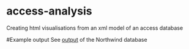 # access-analysis
Creating html visualisations from an xml model of an access database

#Example output
See [output](http://joeplant.github.io/access-analysis/example/northwind/output/index.html) of the Northwind database
